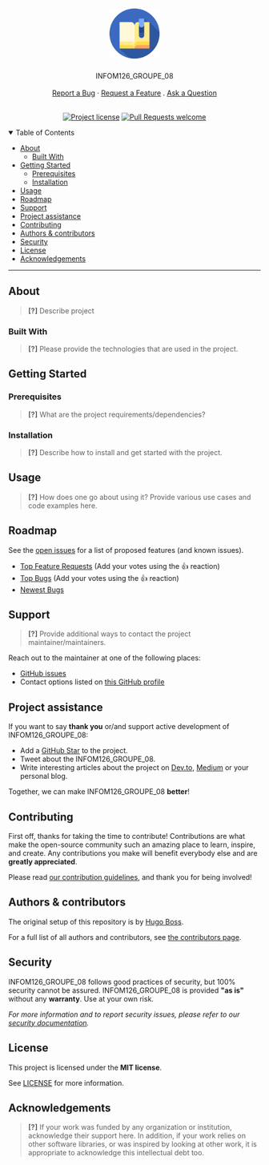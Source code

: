<h1 align="center">
  <a href="https://github.com/UNamurCSFaculty/2324_INFOM126_GROUPE_08">
    <!-- Please provide path to your logo here -->
    <img src="docs/images/logo.png" alt="Logo" width="100" height="100">
  </a>
</h1>

<div align="center">
  INFOM126_GROUPE_08
  <br />
  <br />
  <a href="https://github.com/UNamurCSFaculty/2324_INFOM126_GROUPE_08/issues/new?assignees=&labels=bug&template=01_BUG_REPORT.md&title=bug%3A+">Report a Bug</a>
  ·
  <a href="https://github.com/UNamurCSFaculty/2324_INFOM126_GROUPE_08/issues/new?assignees=&labels=enhancement&template=02_FEATURE_REQUEST.md&title=feat%3A+">Request a Feature</a>
  .
  <a href="https://github.com/UNamurCSFaculty/2324_INFOM126_GROUPE_08/issues/new?assignees=&labels=question&template=04_SUPPORT_QUESTION.md&title=support%3A+">Ask a Question</a>
</div>

<div align="center">
<br />

[![Project license](https://img.shields.io/github/license/UNamurCSFaculty/2324_INFOM126_GROUPE_08.svg?style=flat-square)](LICENSE)
[![Pull Requests welcome](https://img.shields.io/badge/PRs-welcome-ff69b4.svg?style=flat-square)](https://github.com/UNamurCSFaculty/2324_INFOM126_GROUPE_08/issues?q=is%3Aissue+is%3Aopen+label%3A%22help+wanted%22)

</div>

<details open="open">
<summary>Table of Contents</summary>

- [About](#about)
    - [Built With](#built-with)
- [Getting Started](#getting-started)
    - [Prerequisites](#prerequisites)
    - [Installation](#installation)
- [Usage](#usage)
- [Roadmap](#roadmap)
- [Support](#support)
- [Project assistance](#project-assistance)
- [Contributing](#contributing)
- [Authors & contributors](#authors--contributors)
- [Security](#security)
- [License](#license)
- [Acknowledgements](#acknowledgements)

</details>

---

## About

> **[?]**
> Describe project

### Built With

> **[?]**
> Please provide the technologies that are used in the project.

## Getting Started

### Prerequisites

> **[?]**
> What are the project requirements/dependencies?

### Installation

> **[?]**
> Describe how to install and get started with the project.

## Usage

> **[?]**
> How does one go about using it?
> Provide various use cases and code examples here.

## Roadmap

See the [open issues](https://github.com/UNamurCSFaculty/2324_INFOM126_GROUPE_08/issues) for a list of proposed features (and known issues).

- [Top Feature Requests](https://github.com/UNamurCSFaculty/2324_INFOM126_GROUPE_08/issues?q=label%3Aenhancement+is%3Aopen+sort%3Areactions-%2B1-desc) (Add your votes using the 👍 reaction)
- [Top Bugs](https://github.com/UNamurCSFaculty/2324_INFOM126_GROUPE_08/issues?q=is%3Aissue+is%3Aopen+label%3Abug+sort%3Areactions-%2B1-desc) (Add your votes using the 👍 reaction)
- [Newest Bugs](https://github.com/UNamurCSFaculty/2324_INFOM126_GROUPE_08/issues?q=is%3Aopen+is%3Aissue+label%3Abug)

## Support

> **[?]**
> Provide additional ways to contact the project maintainer/maintainers.

Reach out to the maintainer at one of the following places:

- [GitHub issues](https://github.com/UNamurCSFaculty/2324_INFOM126_GROUPE_08/issues/new?assignees=&labels=question&template=04_SUPPORT_QUESTION.md&title=support%3A+)
- Contact options listed on [this GitHub profile](https://github.com/UNamurCSFaculty)

## Project assistance

If you want to say **thank you** or/and support active development of INFOM126_GROUPE_08:

- Add a [GitHub Star](https://github.com/UNamurCSFaculty/2324_INFOM126_GROUPE_08) to the project.
- Tweet about the INFOM126_GROUPE_08.
- Write interesting articles about the project on [Dev.to](https://dev.to/), [Medium](https://medium.com/) or your personal blog.

Together, we can make INFOM126_GROUPE_08 **better**!

## Contributing

First off, thanks for taking the time to contribute! Contributions are what make the open-source community such an amazing place to learn, inspire, and create. Any contributions you make will benefit everybody else and are **greatly appreciated**.


Please read [our contribution guidelines](docs/CONTRIBUTING.md), and thank you for being involved!

## Authors & contributors

The original setup of this repository is by [Hugo Boss](https://github.com/UNamurCSFaculty).

For a full list of all authors and contributors, see [the contributors page](https://github.com/UNamurCSFaculty/2324_INFOM126_GROUPE_08/contributors).

## Security

INFOM126_GROUPE_08 follows good practices of security, but 100% security cannot be assured.
INFOM126_GROUPE_08 is provided **"as is"** without any **warranty**. Use at your own risk.

_For more information and to report security issues, please refer to our [security documentation](docs/SECURITY.md)._

## License

This project is licensed under the **MIT license**.

See [LICENSE](LICENSE) for more information.

## Acknowledgements

> **[?]**
> If your work was funded by any organization or institution, acknowledge their support here.
> In addition, if your work relies on other software libraries, or was inspired by looking at other work, it is appropriate to acknowledge this intellectual debt too.
